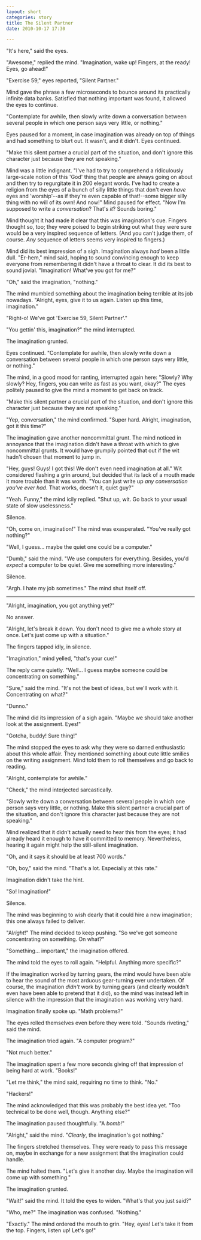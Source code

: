 ```yaml
---
layout: short
categories: story
title: The Silent Partner
date: 2010-10-17 17:30

---
```



"It's here," said the eyes.

"Awesome," replied the mind.  "Imagination, wake up!  Fingers, at
the ready!  Eyes, go ahead!"

"Exercise 59," eyes reported, "Silent Partner."

Mind gave the phrase a few microseconds to bounce around its practically
infinite data banks.  Satisfied that nothing important was found, it
allowed the eyes to continue.

"Contemplate for awhile, then slowly write down a conversation between
several people in which one person says very little, or nothing."

Eyes paused for a moment, in case imagination was already on top of
things and had something to blurt out.  It wasn't, and it didn't.  Eyes
continued.

"Make this silent partner a crucial part of the situation, and don't
ignore this character just because they are not speaking."

Mind was a little indignant.  "I've had to try to comprehend a
ridiculously large-scale notion of this 'God' thing that people are
always going on about and then try to regurgitate it in 200 elegant
words.  I've had to create a religion from the eyes of a bunch of silly
little things that don't even *have* eyes and 'worship'--as if
they're even capable of that!--some bigger silly thing with no will of
its own! And now!"  Mind paused for effect.  "Now I'm supposed to
write a *conversation*?  That's *it*?  Sounds boring."

Mind thought it had made it clear that this was imagination's cue.
Fingers thought so, too; they were poised to begin striking out what
they were sure would be a very inspired sequence of letters.  (And you
can't judge them, of course.  *Any* sequence of letters seems very
inspired to fingers.)

Mind did its best impression of a sigh.  Imagination always *had*
been a little dull.  "Er-hem," mind said, hoping to sound convincing
enough to keep everyone from remembering it didn't have a throat to
clear.  It did its best to sound jovial.  "Imagination!  What've you
got for me?"

"Oh," said the imagination, "nothing."

The mind mumbled something about the imagination being terrible at its
job nowadays.  "Alright, eyes, give it to us again.  Listen up this
time, imagination."

"Right-o!  We've got 'Exercise 59, Silent Partner'."

"You gettin' this, imagination?" the mind interrupted.

The imagination grunted.

Eyes continued.  "Contemplate for awhile, then slowly write down a
conversation between several people in which one person says very
little, or nothing."

The mind, in a good mood for ranting, interrupted again here: "Slowly?
Why slowly?  Hey, fingers, you can write as fast as you want, okay?"
The eyes politely paused to give the mind a moment to get back on track.

"Make this silent partner a crucial part of the situation, and don't
ignore this character just because they are not speaking."

"Yep, conversation," the mind confirmed. "Super hard.  Alright,
imagination, got it this time?"

The imagination gave another noncommittal grunt.  The mind noticed in
annoyance that the imagination didn't have a throat with which to give
noncommittal grunts.  It would have grumpily pointed that out if the wit
hadn't chosen that moment to jump in.

"Hey, guys! Guys! I got this! We don't even need imagination at all."
Wit considered flashing a grin around, but decided that its lack of a
mouth made it more trouble than it was worth.  "You can just write up
*any conversation you've ever had*.  That works, doesn't it, quiet
guy?"

"Yeah. Funny," the mind icily replied. "Shut up, wit. Go back to
your usual state of slow uselessness."

Silence.

"Oh, come on, imagination!" The mind was exasperated. "You've really
got nothing?"

"Well, I guess... maybe the quiet one could be a computer."

"Dumb," said the mind.  "We use computers for everything.  Besides,
you'd *expect* a computer to be quiet.  Give me something more
interesting."

Silence.

"Argh.  I hate my job sometimes."  The mind shut itself off.

---

"Alright, imagination, you got anything yet?"

No answer.

"Alright, let's break it down.  You don't need to give me a whole
story at once.  Let's just come up with a situation."

The fingers tapped idly, in silence.

"Imagination," mind yelled, "that's your cue!"

The reply came quietly.  "Well... I guess maybe someone could be
concentrating on something."

"Sure," said the mind. "It's not the best of ideas, but we'll work
with it.  Concentrating on what?"

"Dunno."

The mind did its impression of a sigh again.  "Maybe we should take
another look at the assignment.  Eyes!"

"Gotcha, buddy! Sure thing!"

The mind stopped the eyes to ask why they were so darned enthusiastic
about this whole affair.  They mentioned something about cute little
smilies on the writing assignment.  Mind told them to roll themselves
and go back to reading.

"Alright, contemplate for awhile."

"Check," the mind interjected sarcastically.

"Slowly write down a conversation between several people in which one
person says very little, or nothing.  Make this silent partner a crucial
part of the situation, and don't ignore this character just because they
are not speaking."

Mind realized that it didn't actually need to hear this from the eyes;
it had already heard it enough to have it committed to memory.
Nevertheless, hearing it again might help the still-silent imagination.

"Oh, and it says it should be at least 700 words."

"Oh, boy," said the mind. "That's a lot.  Especially at this rate."

Imagination didn't take the hint.

"So! Imagination!"

Silence.

The mind was beginning to wish dearly that it could hire a new
imagination; this one always failed to deliver.

"Al*right*!" The mind decided to keep pushing. "So we've got
someone concentrating on something.  On what?"

"Something... important," the imagination offered.

The mind told the eyes to roll again. "Helpful. Anything more
specific?"

If the imagination worked by turning gears, the mind would have been
able to hear the sound of the most arduous gear-turning ever undertaken.
Of course, the imagination *didn't* work by turning gears (and
clearly wouldn't even have been able to pretend that it did), so the
mind was instead left in silence with the impression that the
imagination was working very hard.

Imagination finally spoke up. "Math problems?"

The eyes rolled themselves even before they were told.
"Sounds riveting," said the mind.

The imagination tried again. "A computer program?"

"Not much better."

The imagination spent a few more seconds giving off that impression of
being hard at work. "Books!"

"Let me think," the mind said, requiring no time to think. "No."

"Hackers!"

The mind acknowledged that this was probably the best idea yet.  "Too
technical to be done well, though.  Anything else?"

The imagination paused thoughtfully.  "A *bomb*!"

"Alright," said the mind. "*Clearly*, the imagination's got
nothing."

The fingers stretched themselves.  They were ready to pass this message
on, maybe in exchange for a new assignment that the imagination could
handle.

The mind halted them. "Let's give it another day.  Maybe the
imagination will come up with something."

The imagination grunted.

"Wait!" said the mind.  It told the eyes to widen. "What's that you
just said?"

"Who, me?" The imagination was confused. "Nothing."

"Exactly." The mind ordered the mouth to grin. "Hey, eyes!  Let's take
it from the top.  Fingers, listen up!  Let's go!"

